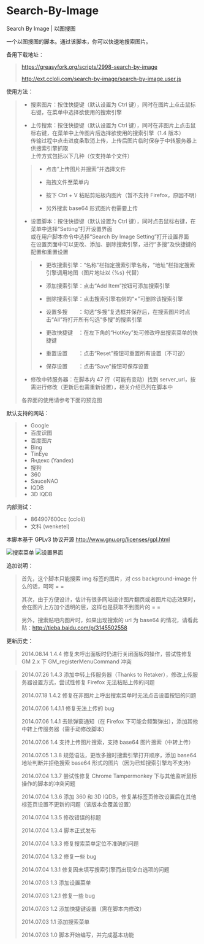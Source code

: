 Search-By-Image
===============

Search By Image | 以图搜图

一个以图搜图的脚本。通过该脚本，你可以快速地搜索图片。

备用下载地址：
> https://greasyfork.org/scripts/2998-search-by-image
> 
> http://ext.ccloli.com/search-by-image/search-by-image.user.js

使用方法：
> * 搜索图片：按住快捷键（默认设置为 Ctrl 键），同时在图片上点击鼠标右键，在菜单中选择欲使用的搜索引擎
> 
> * 上传搜索：按住快捷键（默认设置为 Ctrl 键），同时在非图片上点击鼠标右键，在菜单中上传图片后选择欲使用的搜索引擎（1.4 版本）<br>传输过程中点击进度条取消上传，上传后图片临时保存于中转服务器上供搜索引擎抓取<br>上传方式包括以下几种（仅支持单个文件）
> 
> > * 点击“上传图片并搜索”并选择文件
> > 
> > * 拖拽文件至菜单内
> > 
> > * 按下 Ctrl + V 粘贴剪贴板内图片（暂不支持 Firefox，原因不明）
> > 
> > * 另外搜索 base64 形式图片也需要上传
> 
> * 设置脚本：按住快捷键（默认设置为 Ctrl 键），同时点击鼠标右键，在菜单中选择“Setting”打开设置界面<br>或在用户脚本命令中选择“Search By Image Setting”打开设置界面<br>在设置页面中可以更改、添加、删除搜索引擎，进行“多搜”及快捷键的配置和重置设置
> 
> > * 更改搜索引擎：“名称”栏指定搜索引擎名称，“地址”栏指定搜索引擎调用地图（图片地址以 {%s} 代替）
> > 
> > * 添加搜索引擎：点击“Add Item”按钮可添加搜索引擎
> > 
> > * 删除搜索引擎：点击搜索引擎右侧的“×”可删除该搜索引擎
> > 
> > * 设置多搜　　：勾选“多搜”复选框并保存后，在搜索图片时点击“All”将打开所有勾选“多搜”的搜索引擎
> > 
> > * 更改快捷键　：在左下角的“HotKey”处可修改呼出搜索菜单的快捷键
> > 
> > * 重置设置　　：点击“Reset”按钮可重置所有设置（不可逆）
> > 
> > * 保存设置　　：点击“Save”按钮可保存设置
> 
> * 修改中转服务器：在脚本内 47 行（可能有变动）找到 server_url，按需进行修改（更新后也需重新设置），相关介绍已列在脚本中
> 
> 各界面的使用请参考下面的预览图

默认支持的网站：
> * Google
> * 百度识图
> * 百度图片
> * Bing
> * TinEye
> * Яндекс (Yandex)
> * 搜狗
> * 360
> * SauceNAO
> * IQDB
> * 3D IQDB

内部测试：
> * 864907600cc (ccloli)
> * 文科 (wenketel)

本脚本基于 GPLv3 协议开源 http://www.gnu.org/licenses/gpl.html‎

![搜索菜单](https://cloud.githubusercontent.com/assets/8115912/3623778/b6d76498-0e53-11e4-96a0-09488c053e44.png)
![设置界面](https://cloud.githubusercontent.com/assets/8115912/3623779/b734b490-0e53-11e4-9250-66707699db6e.png)

追加说明：
> 首先，这个脚本只能搜索 img 标签的图片，对 css background-image 什么的话，呵呵 = =
> 
> 其次，由于方便设计，估计有很多网站设计图片翻页或者图片动态效果时，会在图片上方加个透明的层，这样也是获取不到图片的 = =
> 
> 另外，搜索贴吧内图片时，如果出现搜索的 url 为 base64 的情况，请看此贴：http://tieba.baidu.com/p/3145502558

更新历史： 
> 2014.08.14 1.4.4 修复未呼出面板时仍进行关闭面板的操作，尝试性修复 GM 2.x 下 GM_registerMenuCommand 冲突

> 2014.07.26 1.4.3 添加中转上传服务器（Thanks to Retaker），修改上传服务器设置方式，尝试性修复 Firefox 无法粘贴上传的问题
> 
> 2014.07.18 1.4.2 修复在非图片上呼出搜索菜单时无法点击设置按钮的问题
> 
> 2014.07.06 1.4.1.1 修复无法上传的 bug
> 
> 2014.07.06 1.4.1 去除弹窗通知（在 Firefox 下可能会频繁弹出），添加其他中转上传服务器（需手动修改脚本）
> 
> 2014.07.06 1.4 支持上传图片搜索，支持 base64 图片搜索（中转上传）
> 
> 2014.07.05 1.3.8 规范语法，更改多搜时搜索引擎打开顺序，添加 base64 地址判断并拒绝搜索 base64 形式的图片（因为已知搜索引擎均不支持）
> 
> 2014.07.04 1.3.7 尝试性修复 Chrome Tampermonkey 下与其他监听鼠标操作的脚本的冲突问题
> 
> 2014.07.04 1.3.6 添加 360 和 3D IQDB，修复某标签页修改设置后在其他标签页设置不更新的问题（该版本会覆盖设置）
> 
> 2014.07.04 1.3.5 修改错误的标题
> 
> 2014.07.04 1.3.4 脚本正式发布
> 
> 2014.07.04 1.3.3 修复搜索菜单定位不准确的问题
> 
> 2014.07.04 1.3.2 修复一些 bug
> 
> 2014.07.04 1.3.1 修复因未填写搜索引擎而出现空白选项的问题
> 
> 2014.07.03 1.3 添加设置菜单
> 
> 2014.07.03 1.2.1 修复一些 bug
> 
> 2014.07.03 1.2 添加快捷键设置（需在脚本内修改）
> 
> 2014.07.03 1.1 添加搜索菜单
> 
> 2014.07.03 1.0 脚本开始编写，并完成基本功能